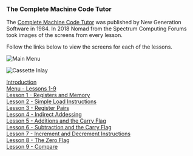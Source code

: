 ### The Complete Machine Code Tutor

The [Complete Machine Code Tutor](https://spectrumcomputing.co.uk/entry/8031/ZX-Spectrum/The_Complete_Machine_Code_Tutor) was published by New Generation Software in 1984. In 2018 Nomad from the Spectrum Computing Forums took images of the screens from every lesson.

Follow the links below to view the screens for each of the lessons.

![Main Menu](https://github.com/spectrumcomputing/ZX-Spectrum/blob/main/The%20Complete%20Machine%20Code%20Tutor/Images/MachineCodeTutor_Title.png)   

![Cassette Inlay](https://github.com/spectrumcomputing/ZX-Spectrum/blob/main/The%20Complete%20Machine%20Code%20Tutor/Images/CompleteMachineCodeTutorThe.jpg)

[Introduction](https://github.com/spectrumcomputing/ZX-Spectrum/blob/main/The%20Complete%20Machine%20Code%20Tutor/Introduction.md)   
[Menu - Lessons 1-9](https://github.com/spectrumcomputing/ZX-Spectrum/blob/main/The%20Complete%20Machine%20Code%20Tutor/Menu%201-9.md)   
[Lesson 1 - Registers and Memory](https://github.com/spectrumcomputing/ZX-Spectrum/blob/main/The%20Complete%20Machine%20Code%20Tutor/Lesson%201%20-%20Registers%20and%20Memory.md)   
[Lesson 2 - Simple Load Instructions](https://github.com/spectrumcomputing/ZX-Spectrum/blob/main/The%20Complete%20Machine%20Code%20Tutor/Lesson%202%20-%20Simple%20Load%20Instructions.md)   
[Lesson 3 - Register Pairs](https://github.com/spectrumcomputing/ZX-Spectrum/blob/main/The%20Complete%20Machine%20Code%20Tutor/Lesson%203%20-%20Register%20Pairs.md)   
[Lesson 4 - Indirect Addessing](https://github.com/spectrumcomputing/ZX-Spectrum/blob/main/The%20Complete%20Machine%20Code%20Tutor/Lesson%204%20-%20Indirect%20Addessing.md)   
[Lesson 5 - Additions and the Carry Flag](https://github.com/spectrumcomputing/ZX-Spectrum/blob/main/The%20Complete%20Machine%20Code%20Tutor/Lesson%205%20-%20Additions%20and%20the%20Carry%20Flag.md)   
[Lesson 6 - Subtraction and the Carry Flag](https://github.com/spectrumcomputing/ZX-Spectrum/blob/main/The%20Complete%20Machine%20Code%20Tutor/Lesson%206%20-%20Subtraction%20and%20the%20Carry%20Flag.md)   
[Lesson 7 - Increment and Decrement Instructions](https://github.com/spectrumcomputing/ZX-Spectrum/blob/main/The%20Complete%20Machine%20Code%20Tutor/Lesson%207%20-%20Increment%20and%20Decrement%20Instructions.md)   
[Lesson 8 - The Zero Flag](https://github.com/spectrumcomputing/ZX-Spectrum/blob/main/The%20Complete%20Machine%20Code%20Tutor/Lesson%208%20-%20The%20Zero%20Flag.md)   
[Lesson 9 - Compare](https://github.com/spectrumcomputing/ZX-Spectrum/blob/main/The%20Complete%20Machine%20Code%20Tutor/Lesson%209%20-%20Compare.md)   

